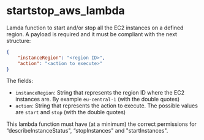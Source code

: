 # startstop_aws_lambda

Lamda function to start and/or stop all the EC2 instances on a defined region. A payload is required and it must be compliant with the next structure:

```json
{
    "instanceRegion": "<region ID>",
    "action": "<action to execute>"
}
```

The fields:

- `instanceRegion`: String that represents the region ID where the EC2 instances are. By example `eu-central-1` (with the double quotes)
- `action`: String that represents the action to execute. The possible values are `start` and `stop` (with the double quotes)

This lambda function must have (at a minimum) the correct permissions for “describeInstanceStatus", “stopInstances" and "startInstances".
